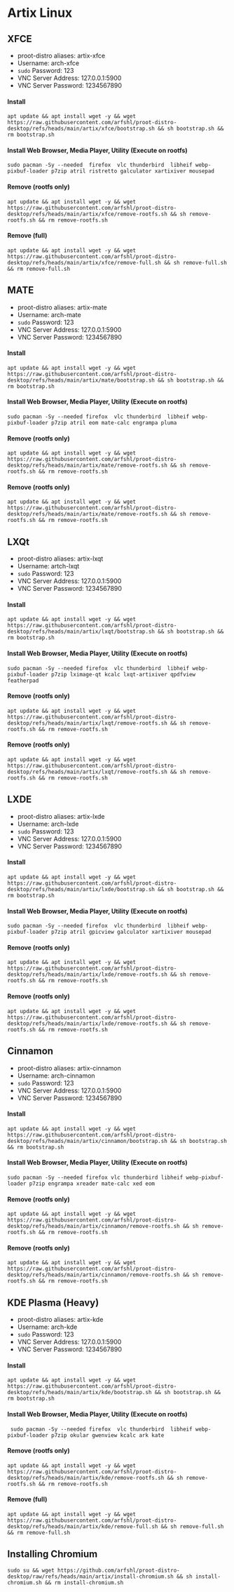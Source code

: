 # Artix Linux

## XFCE
- proot-distro aliases: artix-xfce
- Username: arch-xfce
- `sudo` Password: 123
- VNC Server Address: 127.0.0.1:5900
- VNC Server Password: 1234567890


#### Install
    apt update && apt install wget -y && wget https://raw.githubusercontent.com/arfshl/proot-distro-desktop/refs/heads/main/artix/xfce/bootstrap.sh && sh bootstrap.sh && rm bootstrap.sh

#### Install Web Browser, Media Player, Utility (Execute on rootfs)
    sudo pacman -Sy --needed  firefox  vlc thunderbird  libheif webp-pixbuf-loader p7zip atril ristretto galculator xartixiver mousepad 

#### Remove (rootfs only)
    apt update && apt install wget -y && wget https://raw.githubusercontent.com/arfshl/proot-distro-desktop/refs/heads/main/artix/xfce/remove-rootfs.sh && sh remove-rootfs.sh && rm remove-rootfs.sh
#### Remove (full)
    apt update && apt install wget -y && wget https://raw.githubusercontent.com/arfshl/proot-distro-desktop/refs/heads/main/artix/xfce/remove-full.sh && sh remove-full.sh && rm remove-full.sh    

## MATE
- proot-distro aliases: artix-mate
- Username: arch-mate
- `sudo` Password: 123
- VNC Server Address: 127.0.0.1:5900
- VNC Server Password: 1234567890


#### Install
    apt update && apt install wget -y && wget https://raw.githubusercontent.com/arfshl/proot-distro-desktop/refs/heads/main/artix/mate/bootstrap.sh && sh bootstrap.sh && rm bootstrap.sh

#### Install Web Browser, Media Player, Utility (Execute on rootfs)
    sudo pacman -Sy --needed firefox  vlc thunderbird  libheif webp-pixbuf-loader p7zip atril eom mate-calc engrampa pluma

#### Remove (rootfs only)
    apt update && apt install wget -y && wget https://raw.githubusercontent.com/arfshl/proot-distro-desktop/refs/heads/main/artix/mate/remove-rootfs.sh && sh remove-rootfs.sh && rm remove-rootfs.sh
#### Remove (rootfs only)
    apt update && apt install wget -y && wget https://raw.githubusercontent.com/arfshl/proot-distro-desktop/refs/heads/main/artix/mate/remove-rootfs.sh && sh remove-rootfs.sh && rm remove-rootfs.sh


## LXQt
- proot-distro aliases: artix-lxqt
- Username: artch-lxqt
- `sudo` Password: 123
- VNC Server Address: 127.0.0.1:5900
- VNC Server Password: 1234567890


#### Install
    apt update && apt install wget -y && wget https://raw.githubusercontent.com/arfshl/proot-distro-desktop/refs/heads/main/artix/lxqt/bootstrap.sh && sh bootstrap.sh && rm bootstrap.sh

#### Install Web Browser, Media Player, Utility (Execute on rootfs)
    sudo pacman -Sy --needed firefox  vlc thunderbird  libheif webp-pixbuf-loader p7zip lximage-qt kcalc lxqt-artixiver qpdfview featherpad

#### Remove (rootfs only)
    apt update && apt install wget -y && wget https://raw.githubusercontent.com/arfshl/proot-distro-desktop/refs/heads/main/artix/lxqt/remove-rootfs.sh && sh remove-rootfs.sh && rm remove-rootfs.sh
#### Remove (rootfs only)
    apt update && apt install wget -y && wget https://raw.githubusercontent.com/arfshl/proot-distro-desktop/refs/heads/main/artix/lxqt/remove-rootfs.sh && sh remove-rootfs.sh && rm remove-rootfs.sh

    
## LXDE
- proot-distro aliases: artix-lxde
- Username: arch-lxde
- `sudo` Password: 123
- VNC Server Address: 127.0.0.1:5900
- VNC Server Password: 1234567890


#### Install
    apt update && apt install wget -y && wget https://raw.githubusercontent.com/arfshl/proot-distro-desktop/refs/heads/main/artix/lxde/bootstrap.sh && sh bootstrap.sh && rm bootstrap.sh

#### Install Web Browser, Media Player, Utility (Execute on rootfs)
    sudo pacman -Sy --needed firefox  vlc thunderbird  libheif webp-pixbuf-loader p7zip atril gpicview galculator xartixiver mousepad 

#### Remove (rootfs only)
    apt update && apt install wget -y && wget https://raw.githubusercontent.com/arfshl/proot-distro-desktop/refs/heads/main/artix/lxde/remove-rootfs.sh && sh remove-rootfs.sh && rm remove-rootfs.sh
#### Remove (rootfs only)
    apt update && apt install wget -y && wget https://raw.githubusercontent.com/arfshl/proot-distro-desktop/refs/heads/main/artix/lxde/remove-rootfs.sh && sh remove-rootfs.sh && rm remove-rootfs.sh

## Cinnamon
- proot-distro aliases: artix-cinnamon
- Username: arch-cinnamon
- `sudo` Password: 123
- VNC Server Address: 127.0.0.1:5900
- VNC Server Password: 1234567890


#### Install
    apt update && apt install wget -y && wget https://raw.githubusercontent.com/arfshl/proot-distro-desktop/refs/heads/main/artix/cinnamon/bootstrap.sh && sh bootstrap.sh && rm bootstrap.sh

#### Install Web Browser, Media Player, Utility (Execute on rootfs)
    sudo pacman -Sy --needed firefox vlc thunderbird libheif webp-pixbuf-loader p7zip engrampa xreader mate-calc xed eom

#### Remove (rootfs only)
    apt update && apt install wget -y && wget https://raw.githubusercontent.com/arfshl/proot-distro-desktop/refs/heads/main/artix/cinnamon/remove-rootfs.sh && sh remove-rootfs.sh && rm remove-rootfs.sh
#### Remove (rootfs only)
    apt update && apt install wget -y && wget https://raw.githubusercontent.com/arfshl/proot-distro-desktop/refs/heads/main/artix/cinnamon/remove-rootfs.sh && sh remove-rootfs.sh && rm remove-rootfs.sh

## KDE Plasma (Heavy)
- proot-distro aliases: artix-kde
- Username: arch-kde
- `sudo` Password: 123
- VNC Server Address: 127.0.0.1:5900
- VNC Server Password: 1234567890

#### Install
    apt update && apt install wget -y && wget https://raw.githubusercontent.com/arfshl/proot-distro-desktop/refs/heads/main/artix/kde/bootstrap.sh && sh bootstrap.sh && rm bootstrap.sh

#### Install Web Browser, Media Player, Utility (Execute on rootfs)
     sudo pacman -Sy --needed firefox  vlc thunderbird  libheif webp-pixbuf-loader p7zip okular gwenview kcalc ark kate
#### Remove (rootfs only)
    apt update && apt install wget -y && wget https://raw.githubusercontent.com/arfshl/proot-distro-desktop/refs/heads/main/artix/kde/remove-rootfs.sh && sh remove-rootfs.sh && rm remove-rootfs.sh
#### Remove (full)
    apt update && apt install wget -y && wget https://raw.githubusercontent.com/arfshl/proot-distro-desktop/refs/heads/main/artix/kde/remove-full.sh && sh remove-full.sh && rm remove-full.sh

## Installing Chromium
    sudo su && wget https://github.com/arfshl/proot-distro-desktop/raw/refs/heads/main/artix/install-chromium.sh && sh install-chromium.sh && rm install-chromium.sh
